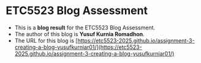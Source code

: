 
# ETC5523 Blog Assessment

* This is a **blog result** for the ETC5523 Blog Assessment. 
* The author of this blog is **Yusuf Kurnia Romadhon**.
* The URL for this blog is [https://etc5523-2025.github.io/assignment-3-creating-a-blog-yusufkurniar01/](https://etc5523-2025.github.io/assignment-3-creating-a-blog-yusufkurniar01/)
